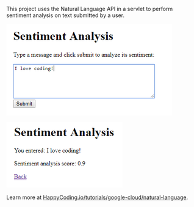 This project uses the Natural Language API in a servlet to perform sentiment analysis on text submitted by a user.

![sentiment analysis form](screenshot-1.png)

![sentiment analysis result](screenshot-2.png)

Learn more at [HappyCoding.io/tutorials/google-cloud/natural-language](https://happycoding.io/tutorials/google-cloud/natural-language).